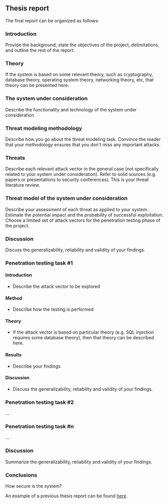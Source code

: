 ## Thesis report

The final report can be organized as follows:

### Introduction
Provide the background, state the objectives of the project, delimitations, and outline the rest of the report.

### Theory
If the system is based on some relevant theory, such as cryptography, database theory, operating system theory, networking theory, etc, that theory can be presented here.

### The system under consideration
Describe the functionality and technology of the system under consideration

### Threat modeling methodology
Describe how you go about the threat modeling task. Convince the reader that your methodology ensures that you don't miss any important attacks.

### Threats
Describe each relevant attack vector in the general case (not specifically related to your system under consideration). Refer to solid sources (e.g. papers or presentations to security conferences). This is your threat literature review. 

### Threat model of the system under consideration
Describe your assessment of each threat as applied to your system. Estimate the potential impact and the probability of successful exploitation. Choose a limited set of attack vectors for the penetration testing phase of the project.

### Discussion
Discuss the generalizability, reliability and validity of your findings.

### Penetration testing task #1

#### Introduction
- Describe the attack vector to be explored

#### Method
- Describe how the testing is performed

#### Theory
- If the attack vector is based on particular theory (e.g. SQL injection requires some database theory), then that theory can be described here.

#### Results
- Describe your findings

#### Discussion
- Discuss the generalizability, reliability and validity of your findings.

### Penetration testing task #2
...

### Penetration testing task #n
...

### Discussion
Summarize the generalizability, reliability and validity of your findings.

### Conclusions
How secure is the system?

An example of a previous thesis report can be found [here](https://kth.diva-portal.org/smash/record.jsf?pid=diva2%3A1358429&dswid=9571). 
